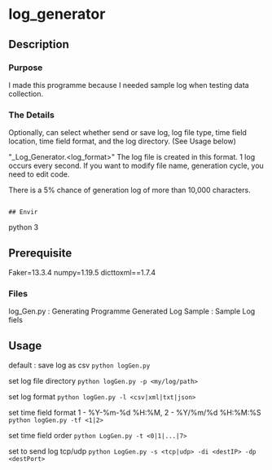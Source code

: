 # log_generator


## Description

### Purpose
I made this programme because I needed sample log when testing data collection.

### The Details
Optionally, can select whether send or save log, log file type,  time field location, time field format, and the log directory. (See Usage below)

"<Date>_Log_Generator.<log_format>" The log file is created in this format. 1 log occurs every second. If you want to modify file name, generation cycle, you need to edit code.

 There is a 5% chance of generation log of more than 10,000 characters.

                                                                                                                                                                                                                                ## Envir
python 3

## Prerequisite

Faker=13.3.4
numpy=1.19.5
dicttoxml==1.7.4



### Files
log_Gen.py : Generating Programme
Generated Log Sample : Sample Log fiels

  
  
## Usage

default : save log as csv 
  `python logGen.py`

set log file directory
  `python logGen.py -p <my/log/path>`

set log format
  `python logGen.py -l <csv|xml|txt|json>`

set time field format
1 - %Y-%m-%d %H:%M, 2 - %Y/%m/%d %H:%M:%S
	`python logGen.py -tf <1|2>`

set time field order
	`python LogGen.py -t <0|1|...|7>`

set to send log tcp/udp
  `python LogGen.py -s <tcp|udp> -di <destIP> -dp <destPort>`
